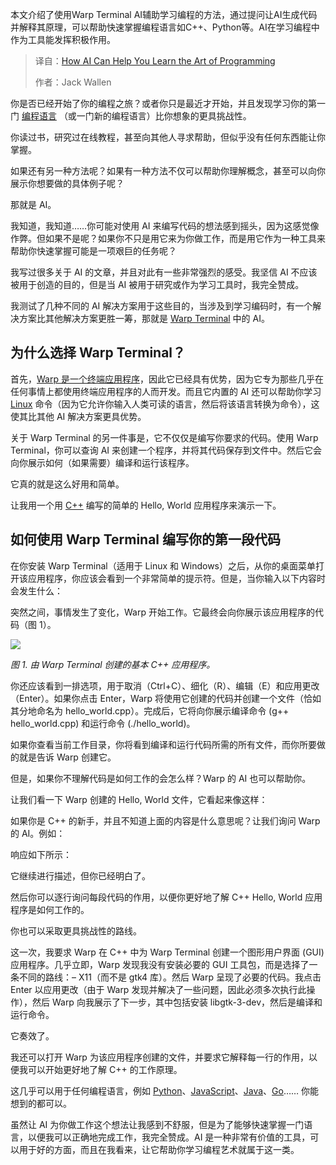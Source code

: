 
<!--
title: AI助力：编程技能跃迁之道
cover: https://cdn.thenewstack.io/media/2025/06/0aefcaec-tai-bui-grcmd1fvucy-unsplash-1-1.jpg
summary: 本文介绍了使用Warp Terminal AI辅助学习编程的方法，通过提问让AI生成代码并解释其原理，可以帮助快速掌握编程语言如C++、Python等。AI在学习编程中作为工具能发挥积极作用。
-->

本文介绍了使用Warp Terminal AI辅助学习编程的方法，通过提问让AI生成代码并解释其原理，可以帮助快速掌握编程语言如C++、Python等。AI在学习编程中作为工具能发挥积极作用。

> 译自：[How AI Can Help You Learn the Art of Programming](https://thenewstack.io/how-ai-can-help-you-learn-the-art-of-programming/)
> 
> 作者：Jack Wallen

你是否已经开始了你的编程之旅？或者你只是最近才开始，并且发现学习你的第一门 [编程语言](https://thenewstack.io/programming-languages/) （或一门新的编程语言）比你想象的更具挑战性。

你读过书，研究过在线教程，甚至向其他人寻求帮助，但似乎没有任何东西能让你掌握。

如果还有另一种方法呢？如果有一种方法不仅可以帮助你理解概念，甚至可以向你展示你想要做的具体例子呢？

那就是 AI。

我知道，我知道……你可能对使用 AI 来编写代码的想法感到摇头，因为这感觉像作弊。但如果不是呢？如果你不只是用它来为你做工作，而是用它作为一种工具来帮助你快速掌握可能是一项艰巨的任务呢？

我写过很多关于 AI 的文章，并且对此有一些非常强烈的感受。我坚信 AI 不应该被用于创造的目的，但是当 AI 被用于研究或作为学习工具时，我完全赞成。

我测试了几种不同的 AI 解决方案用于这些目的，当涉及到学习编码时，有一个解决方案比其他解决方案更胜一筹，那就是 [Warp Terminal](https://www.warp.dev/) 中的 AI。

## 为什么选择 Warp Terminal？

首先，[Warp 是一个终端应用程序](https://thenewstack.io/warp-launches-ai-first-native-terminal-app-for-windows/)，因此它已经具有优势，因为它专为那些几乎在任何事情上都使用终端应用程序的人而开发。而且它内置的 AI 还可以帮助你学习 [Linux](https://thenewstack.io/introduction-to-linux-operating-system/) 命令（因为它允许你输入人类可读的语言，然后将该语言转换为命令），这使其比其他 AI 解决方案更具优势。

关于 Warp Terminal 的另一件事是，它不仅仅是编写你要求的代码。使用 Warp Terminal，你可以查询 AI 来创建一个程序，并将其代码保存到文件中。然后它会向你展示如何（如果需要）编译和运行该程序。

它真的就是这么好用和简单。

让我用一个用 [C++](https://thenewstack.io/introduction-to-c-programming-language/) 编写的简单的 Hello, World 应用程序来演示一下。

## 如何使用 Warp Terminal 编写你的第一段代码

在你安装 Warp Terminal（适用于 Linux 和 Windows）之后，从你的桌面菜单打开该应用程序，你应该会看到一个非常简单的提示符。但是，当你输入以下内容时会发生什么：

突然之间，事情发生了变化，Warp 开始工作。它最终会向你展示该应用程序的代码（图 1）。

![](https://cdn.thenewstack.io/media/2025/06/96a7a20f-warpapp1.jpg)

*图 1. 由 Warp Terminal 创建的基本 C++ 应用程序。*

你还应该看到一排选项，用于取消（Ctrl+C）、细化（R）、编辑（E）和应用更改（Enter）。如果你点击 Enter，Warp 将使用它创建的代码并创建一个文件（恰如其分地命名为 hello\_world.cpp）。完成后，它将向你展示编译命令 (g++ hello\_world.cpp) 和运行命令 (./hello\_world)。

如果你查看当前工作目录，你将看到编译和运行代码所需的所有文件，而你所要做的就是告诉 Warp 创建它。

但是，如果你不理解代码是如何工作的会怎么样？Warp 的 AI 也可以帮助你。

让我们看一下 Warp 创建的 Hello, World 文件，它看起来像这样：

如果你是 C++ 的新手，并且不知道上面的内容是什么意思呢？让我们询问 Warp 的 AI。例如：

响应如下所示：

它继续进行描述，但你已经明白了。

然后你可以逐行询问每段代码的作用，以便你更好地了解 C++ Hello, World 应用程序是如何工作的。

你也可以采取更具挑战性的路线。

这一次，我要求 Warp 在 C++ 中为 Warp Terminal 创建一个图形用户界面 (GUI) 应用程序。几乎立即，Warp 发现我没有安装必要的 GUI 工具包，而是选择了一条不同的路线：– X11（而不是 gtk4 库）。然后 Warp 呈现了必要的代码。我点击 Enter 以应用更改（由于 Warp 发现并解决了一些问题，因此必须多次执行此操作），然后 Warp 向我展示了下一步，其中包括安装 libgtk-3-dev，然后是编译和运行命令。

它奏效了。

我还可以打开 Warp 为该应用程序创建的文件，并要求它解释每一行的作用，以便我可以开始更好地了解 C++ 的工作原理。

这几乎可以用于任何编程语言，例如 [Python](https://thenewstack.io/python/)、[JavaScript](https://thenewstack.io/javascript/)、[Java](https://thenewstack.io/java-at-30-the-genius-behind-the-code-that-changed-tech/)、[Go](https://thenewstack.io/introduction-to-go-programming-language/)…… 你能想到的都可以。

虽然让 AI 为你做工作这个想法让我感到不舒服，但是为了能够快速掌握一门语言，以便我可以正确地完成工作，我完全赞成。AI 是一种非常有价值的工具，可以用于好的方面，而且在我看来，让它帮助你学习编程艺术就属于这一类。
